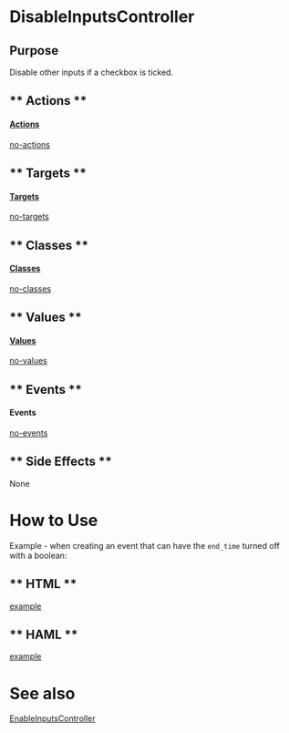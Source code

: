 # DisableInputsController

## Purpose

Disable other inputs if a checkbox is ticked.

<!-- tabs:start -->

## ** Actions **

#### [Actions](https://stimulus.hotwire.dev/reference/actions)

[no-actions](../_partials/no-actions.md ':include')

## ** Targets **

#### [Targets](https://stimulus.hotwire.dev/reference/targets)

[no-targets](../_partials/no-targets.md ':include')

## ** Classes **

#### [Classes](https://stimulus.hotwire.dev/reference/classes)

[no-classes](../_partials/no-classes.md ':include')

## ** Values **

#### [Values](https://stimulus.hotwire.dev/reference/values)

[no-values](../_partials/no-values.md ':include')

## ** Events **

#### Events

[no-events](../_partials/no-events.md ':include')

## ** Side Effects **

None

<!-- tabs:end -->

# How to Use

Example - when creating an event that can have the `end_time` turned off with a boolean:

<!-- tabs:start -->
## ** HTML **
[example](../examples/disable_inputs_controller.html ':include :type=code')
## ** HAML **
[example](../examples/disable_inputs_controller.haml ':include :type=code')
<!-- tabs:end -->

# See also

[EnableInputsController](./controllers/enable_inputs_controller.md)
